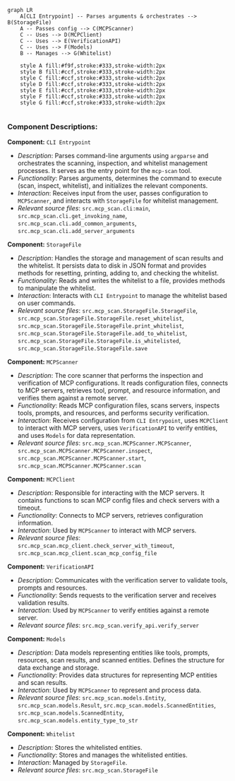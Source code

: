 ```mermaid
graph LR
    A[CLI Entrypoint] -- Parses arguments & orchestrates --> B(StorageFile)
    A -- Passes config --> C(MCPScanner)
    C -- Uses --> D(MCPClient)
    C -- Uses --> E(VerificationAPI)
    C -- Uses --> F(Models)
    B -- Manages --> G(Whitelist)

    style A fill:#f9f,stroke:#333,stroke-width:2px
    style B fill:#ccf,stroke:#333,stroke-width:2px
    style C fill:#ccf,stroke:#333,stroke-width:2px
    style D fill:#ccf,stroke:#333,stroke-width:2px
    style E fill:#ccf,stroke:#333,stroke-width:2px
    style F fill:#ccf,stroke:#333,stroke-width:2px
    style G fill:#ccf,stroke:#333,stroke-width:2px


```

### Component Descriptions:

**Component:** `CLI Entrypoint`
   - *Description*: Parses command-line arguments using `argparse` and orchestrates the scanning, inspection, and whitelist management processes. It serves as the entry point for the `mcp-scan` tool.
   - *Functionality*: Parses arguments, determines the command to execute (scan, inspect, whitelist), and initializes the relevant components.
   - *Interaction*: Receives input from the user, passes configuration to `MCPScanner`, and interacts with `StorageFile` for whitelist management.
   - *Relevant source files*: `src.mcp_scan.cli:main`, `src.mcp_scan.cli.get_invoking_name`, `src.mcp_scan.cli.add_common_arguments`, `src.mcp_scan.cli.add_server_arguments`

**Component:** `StorageFile`
   - *Description*: Handles the storage and management of scan results and the whitelist. It persists data to disk in JSON format and provides methods for resetting, printing, adding to, and checking the whitelist.
   - *Functionality*: Reads and writes the whitelist to a file, provides methods to manipulate the whitelist.
   - *Interaction*: Interacts with `CLI Entrypoint` to manage the whitelist based on user commands.
   - *Relevant source files*: `src.mcp_scan.StorageFile.StorageFile`, `src.mcp_scan.StorageFile.StorageFile.reset_whitelist`, `src.mcp_scan.StorageFile.StorageFile.print_whitelist`, `src.mcp_scan.StorageFile.StorageFile.add_to_whitelist`, `src.mcp_scan.StorageFile.StorageFile.is_whitelisted`, `src.mcp_scan.StorageFile.StorageFile.save`

**Component:** `MCPScanner`
   - *Description*: The core scanner that performs the inspection and verification of MCP configurations. It reads configuration files, connects to MCP servers, retrieves tool, prompt, and resource information, and verifies them against a remote server.
   - *Functionality*: Reads MCP configuration files, scans servers, inspects tools, prompts, and resources, and performs security verification.
   - *Interaction*: Receives configuration from `CLI Entrypoint`, uses `MCPClient` to interact with MCP servers, uses `VerificationAPI` to verify entities, and uses `Models` for data representation.
   - *Relevant source files*: `src.mcp_scan.MCPScanner.MCPScanner`, `src.mcp_scan.MCPScanner.MCPScanner.inspect`, `src.mcp_scan.MCPScanner.MCPScanner.start`, `src.mcp_scan.MCPScanner.MCPScanner.scan`

**Component:** `MCPClient`
   - *Description*: Responsible for interacting with the MCP servers. It contains functions to scan MCP config files and check servers with a timeout.
   - *Functionality*: Connects to MCP servers, retrieves configuration information.
   - *Interaction*: Used by `MCPScanner` to interact with MCP servers.
   - *Relevant source files*: `src.mcp_scan.mcp_client.check_server_with_timeout`, `src.mcp_scan.mcp_client.scan_mcp_config_file`

**Component:** `VerificationAPI`
   - *Description*: Communicates with the verification server to validate tools, prompts and resources.
   - *Functionality*: Sends requests to the verification server and receives validation results.
   - *Interaction*: Used by `MCPScanner` to verify entities against a remote server.
   - *Relevant source files*: `src.mcp_scan.verify_api.verify_server`

**Component:** `Models`
   - *Description*: Data models representing entities like tools, prompts, resources, scan results, and scanned entities. Defines the structure for data exchange and storage.
   - *Functionality*: Provides data structures for representing MCP entities and scan results.
   - *Interaction*: Used by `MCPScanner` to represent and process data.
   - *Relevant source files*: `src.mcp_scan.models.Entity`, `src.mcp_scan.models.Result`, `src.mcp_scan.models.ScannedEntities`, `src.mcp_scan.models.ScannedEntity`, `src.mcp_scan.models.entity_type_to_str`

**Component:** `Whitelist`
   - *Description*: Stores the whitelisted entities.
   - *Functionality*: Stores and manages the whitelisted entities.
   - *Interaction*: Managed by `StorageFile`.
   - *Relevant source files*: `src.mcp_scan.StorageFile`
